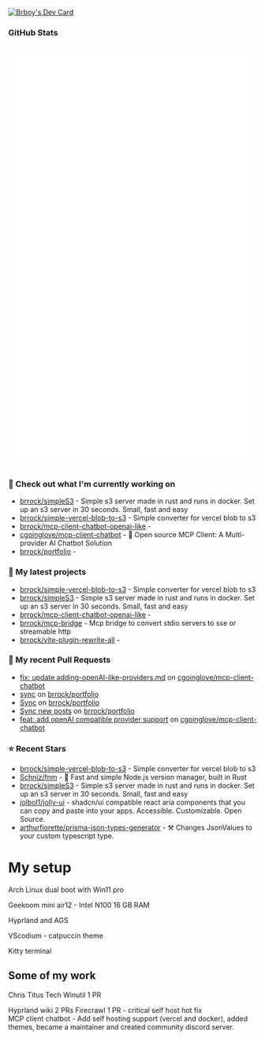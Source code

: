 <a href="https://app.daily.dev/brboy"><img src="https://api.daily.dev/devcards/v2/4Od30842NXiIC3it6dfHG.png?r=60c&type=default" width="356" alt="Brboy's Dev Card"/></a>
### GitHub Stats

<p align="left"><img src="https://raw.githubusercontent.com/brrock/brrock/main/github-metrics.svg" /></p>

### 👷 Check out what I'm currently working on

- [brrock/simpleS3](https://github.com/brrock/simpleS3) - Simple s3 server made in rust and runs in docker. Set up an s3 server in 30 seconds. Small, fast and easy
- [brrock/simple-vercel-blob-to-s3](https://github.com/brrock/simple-vercel-blob-to-s3) - Simple converter for vercel blob to s3 
- [brrock/mcp-client-chatbot-openai-like](https://github.com/brrock/mcp-client-chatbot-openai-like) - 
- [cgoinglove/mcp-client-chatbot](https://github.com/cgoinglove/mcp-client-chatbot) - 🚀 Open source MCP Client: A Multi-provider AI Chatbot Solution
- [brrock/portfolio](https://github.com/brrock/portfolio) - 
### 🌱 My latest projects

- [brrock/simple-vercel-blob-to-s3](https://github.com/brrock/simple-vercel-blob-to-s3) - Simple converter for vercel blob to s3 
- [brrock/simpleS3](https://github.com/brrock/simpleS3) - Simple s3 server made in rust and runs in docker. Set up an s3 server in 30 seconds. Small, fast and easy
- [brrock/mcp-client-chatbot-openai-like](https://github.com/brrock/mcp-client-chatbot-openai-like) - 
- [brrock/mcp-bridge](https://github.com/brrock/mcp-bridge) - Mcp bridge to convert stdio servers to sse or streamable http
- [brrock/vite-plugin-rewrite-all](https://github.com/brrock/vite-plugin-rewrite-all) - 
### 🔨 My recent Pull Requests

- [fix: update adding-openAI-like-providers.md](https://github.com/cgoinglove/mcp-client-chatbot/pull/101) on [cgoinglove/mcp-client-chatbot](https://github.com/cgoinglove/mcp-client-chatbot)
- [sync](https://github.com/brrock/portfolio/pull/3) on [brrock/portfolio](https://github.com/brrock/portfolio)
- [Sync](https://github.com/brrock/portfolio/pull/2) on [brrock/portfolio](https://github.com/brrock/portfolio)
- [Sync new posts](https://github.com/brrock/portfolio/pull/1) on [brrock/portfolio](https://github.com/brrock/portfolio)
- [feat: add openAI compatible provider support](https://github.com/cgoinglove/mcp-client-chatbot/pull/92) on [cgoinglove/mcp-client-chatbot](https://github.com/cgoinglove/mcp-client-chatbot)
### ⭐ Recent Stars

- [brrock/simple-vercel-blob-to-s3](https://github.com/brrock/simple-vercel-blob-to-s3) - Simple converter for vercel blob to s3 
- [Schniz/fnm](https://github.com/Schniz/fnm) - 🚀 Fast and simple Node.js version manager, built in Rust
- [brrock/simpleS3](https://github.com/brrock/simpleS3) - Simple s3 server made in rust and runs in docker. Set up an s3 server in 30 seconds. Small, fast and easy
- [jolbol1/jolly-ui](https://github.com/jolbol1/jolly-ui) - shadcn/ui compatible react aria components that you can copy and paste into your apps. Accessible. Customizable. Open Source.
- [arthurfiorette/prisma-json-types-generator](https://github.com/arthurfiorette/prisma-json-types-generator) - ⚒️ Changes JsonValues to your custom typescript type.
# My setup

Arch Linux dual boot with Win11 pro

Geekoom mini air12 - Intel N100 16 GB RAM

Hyprland and AGS 

VScodium - catpuccin theme

Kitty terminal

## Some of my work

Chris Titus Tech Winutil 1 PR

Hyprland wiki 2 PRs
Firecrawl 1 PR - critical self host hot fix <br/>
MCP client chatbot - Add self hosting support (vercel and docker), added themes, became a maintainer and created community discord server.